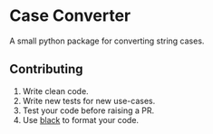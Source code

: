 # Case Converter

A small python package for converting string cases.

## Contributing

1. Write clean code.
2. Write new tests for new use-cases.
3. Test your code before raising a PR.
4. Use [black](https://pypi.org/project/black/) to format your code.
